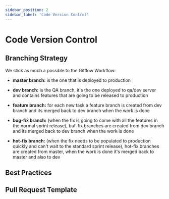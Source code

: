 ```yaml
---
sidebar_position: 2
sidebar_label: 'Code Version Control'
---
```


# Code Version Control

## Branching Strategy
We stick as much a possible to the Gitflow Workflow:

- **master branch:** is the one that is deployed to production

- **dev branch:** is the QA branch, it's the one deployed to qa/dev server and contains features that are going to be released to production

- **feature branch:** for each new task a feature branch is created from dev branch and its merged back to dev branch when the work is done

- **bug-fix branch:** (when the fix is going to come with all the features in the normal sprint release), buf-fix branches are created from dev branch and its merged back to dev branch when the work is done

- **hot-fix branch:** (when the fix needs to be populated to production quickly and can't wait to the standard sprint release), hot-fix branches are created from master, when the work is done it's merged back to master and also to dev

## Best Practices

## Pull Request Template
